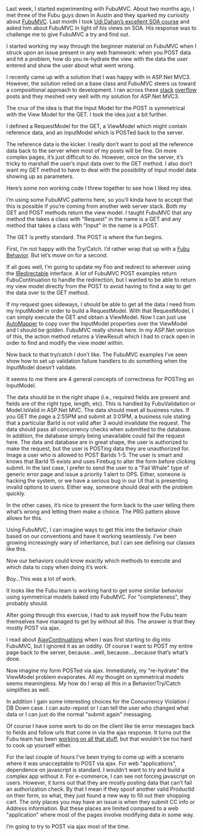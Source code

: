 ﻿Last week, I started experimenting with FubuMVC. About two months ago, I met three of the Fubu guys down in Austin and they sparked my curiosity about [FubuMVC]. Last month I took [Udi Dahan’s excellent SOA course][SOA Course] and asked him about FubuMVC in light of his views on SOA. His response was to challenge me to give FubuMVC a try and find out.

I started working my way through the beginner material on FubuMVC when I struck upon an issue present in any web framework: when you POST data and hit a problem, how do you re-hydrate the view with the data the user entered and show the user about what went wrong.

I recently came up with a solution that I was happy with in ASP.Net MVC3. However, the solution relied on a base class and FubuMVC steers us toward a compositional approach to development. I ran across these [stack] [overflow] posts and they meshed very well with my solution for ASP.Net MVC3.

The crux of the idea is that the Input Model for the POST is symmetrical with the View Model for the GET. I took the idea just a bit further.

<script src="https://gist.github.com/4237737.js?file=models.cs"></script>

I defined a RequestModel for the GET, a ViewModel which might contain reference data, and an InputModel which is POSTed back to the server.

The reference data is the kicker. I really don’t want to post all the reference data back to the server when most of my posts will be fine. On more complex pages, it’s just difficult to do. However, once on the server, it’s tricky to marshall the user’s input data over to the GET method. I also don’t want my GET method to have to deal with the possibility of Input model data showing up as parameters.

Here’s some non working code I threw together to see how I liked my idea.

<script src="https://gist.github.com/4237737.js?file=execute.cs"></script>

I’m using some FubuMVC patterns here, so you’ll kinda have to accept that this is possible if you’re coming from another web server stack. Both my GET and POST methods return the view model. I taught FubuMVC that any method the takes a class with "Request" in the name is a GET and any method that takes a class with "Input" in the name is a POST.

The GET is pretty standard. The POST is where the fun begins.

First, I’m not happy with the Try/Catch. I’d rather wrap that up with a [Fubu Behavior]. But let’s move on for a second.

If all goes well, I’m going to update my Foo and redirect to wherever using the [IRedirectable] interface. A lot of FubuMVC POST examples return FubuContinuation to handle the redirection, but I wanted to be able to return my view model directly from the POST to avoid having to find a way to get the data over to the GET method.

If my request goes sideways, I *should* be able to get all the data I need from my InputModel in order to build a RequestModel. With that RequestModel, I can simply execute the GET and obtain a ViewModel. Now I can just use [AutoMapper] to copy over the InputModel properties over the ViewModel and I should be golden. FubuMVC really shines here. In my ASP.Net version of this, the action method returns a ViewResult which I had to crack open in order to find and modify the view model within.

Now back to that try/catch I don’t like. The FubuMVC examples I’ve seen show how to set up validation failure handlers to do something when the InputModel doesn’t validate.

It seems to me there are 4 general concepts of correctness for POSTing an InputModel.

The data should be in the right shape (i.e., required fields are present and fields are of the right type, length, etc). This is handled by FubuValidation or Model.IsValid in ASP.Net MVC.
The data should meet all business rules. If you GET the page a 2:55PM and submit at 3:01PM, a business rule stating that a particular BarId is not valid after 3 would invalidate the request.
The data should pass all concurrency checks when submitted to the database. In addition, the database simply being unavailable could fail the request here.
The data and database are in great shape, the user is authorized to make the request, but the user is POSTing data they are unauthorized for. Image a user who is allowed to POST BarIds 1-5. The user is smart and knows that BarId 15 exists and uses Firebug to alter the form before clicking submit.
In the last case, I prefer to send the user to a "Fail Whale" type of generic error page and issue a priority 1 alert to OPS. Either, someone is hacking the system, or we have a serious bug in our UI that is presenting invalid options to users. Either way, someone should deal with the problem quickly.

In the other cases, it’s nice to present the form back to the user telling them what’s wrong and letting them make a choice. The PRG pattern above allows for this.

Using FubuMVC, I can imagine ways to get this into the behavior chain based on our conventions and have it working seamlessly. I’ve been growing increasingly wary of inheritance, but I can see defining our classes like this.

<script src="https://gist.github.com/4237737.js?file=classes.cs"></script>

Now our behaviors could know exactly which methods to execute and which data to copy when doing it’s work.

Boy…This was a lot of work.

It looks like the Fubu team is working hard to get some similar behavior using symmetrical models baked into FubuMVC. For "completeness", they probably should.

After going through this exercise, I had to ask myself how the Fubu team themselves have managed to get by without all this. The answer is that they mostly POST via ajax.

I read about [AjaxContinuations] when I was first starting to dig into FubuMVC, but I ignored it as an oddity. Of course I want to POST my entire page back to the server, because…well, because….because that’s what’s done.

Now imagine my form POSTed via ajax. Immediately, my "re-hydrate" the ViewModel problem evaporates. All my thought on symmetrical models seems meaningless. My how do I wrap all this in a Behavior/Try/Catch simplifies as well.

In addition I gain some interesting choices for the Concurrency Violation / DB Down case. I can auto-repost or I can tell the user who changed what data or I can just do the normal "submit again" messaging.

Of course I have some work to do on the client like tie error messages back to fields and follow urls that come in via the ajax response. It turns out the Fubu team has been [working on all that stuff][continuations work], but that wouldn’t be too hard to cook up yourself either.

For the last couple of hours I’ve been trying to come up with a scenario where it was unacceptable to POST via ajax. For web "applications", dependence on javascript is standard. I wouldn’t want to try and build a complex app without it. For e-commerce, I can see not forcing javascript on users. However, it turns out that they are mostly posting data that can’t fail an authorization check. By that I mean if they spoof another valid ProductId on their form, so what, they just found a new way to fill out their shopping cart. The only places you may have an issue is when they submit CC info or Address information. But these places are limited compared to a web "application" where most of the pages involve modifying data in some way.

I’m going to try to POST via ajax most of the time.

[FubuMVC]:http://mvc.fubu-project.org/
[SOA Course]:http://www.udidahan.com/training/
[stack]:http://stackoverflow.com/questions/6759287/how-to-set-up-fubumvc-validation
[overflow]:http://stackoverflow.com/questions/8856390/fubumvc-simple-forms-validation-using-ifailurevalidationpolicy
[Fubu Behavior]:http://lostechies.com/chadmyers/2011/06/23/cool-stuff-in-fubumvc-no-1-behaviors/
[IRedirectable]:https://github.com/ianbattersby/FubuMVC.Recipes/tree/master/src/Continuations/IRedirectable
[AutoMapper]:http://automapper.org/
[AjaxContinuations]:http://lostechies.com/josharnold/2012/01/06/our-ajax-conventions-the-ajaxcontinuation/
[continuations work]:http://lostechies.com/josharnold/2012/01/06/our-ajax-conventionsclientside-continuations/